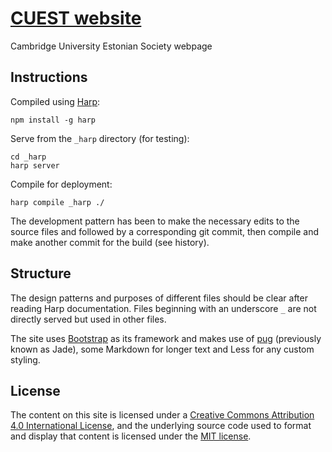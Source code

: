 # [CUEST website](http://cuest.soc.srcf.net/)

Cambridge University Estonian Society webpage

## Instructions

Compiled using [Harp](http://harpjs.com/):

```shell
npm install -g harp
```

Serve from the `_harp` directory (for testing):

```shell
cd _harp
harp server
```

Compile for deployment:

```shell
harp compile _harp ./
```

The development pattern has been to make the necessary edits to the
source files and followed by a corresponding git commit, then compile
and make another commit for the build (see history).

## Structure

The design patterns and purposes of different files should be clear
after reading Harp documentation. Files beginning with an underscore
`_` are not directly served but used in other files.

The site uses [Bootstrap](https://getbootstrap.com/) as its framework
and makes use of [pug](https://pugjs.org/) (previously known as Jade),
some Markdown for longer text and Less for any custom styling.

## License

The content on this site is licensed under
a [Creative Commons Attribution 4.0 International License][CC-BY-4.0],
and the underlying source code used to format and display that content
is licensed under the [MIT license][MIT].

[CC-BY-4.0]: http://creativecommons.org/licenses/by/4.0/
[MIT]: https://opensource.org/licenses/MIT
